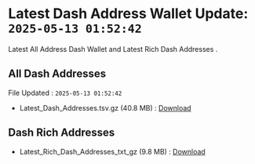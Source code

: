 # Latest Dash Address Wallet Update: `2025-05-13 01:52:42`

Latest All Address Dash Wallet and Latest Rich Dash Addresses .

## All Dash Addresses

File Updated : `2025-05-13 01:52:42`

- Latest_Dash_Addresses.tsv.gz (40.8 MB) : [Download](https://github.com/Pymmdrza/Rich-Address-Wallet/releases/tag/Dash)

## Dash Rich Addresses

- Latest_Rich_Dash_Addresses_txt_gz (9.8 MB) : [Download](https://github.com/Pymmdrza/Rich-Address-Wallet/releases/tag/Dash)
